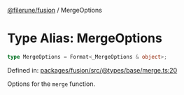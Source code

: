 [@filerune/fusion](../README.md) / MergeOptions

# Type Alias: MergeOptions

```ts
type MergeOptions = Format<_MergeOptions & object>;
```

Defined in: [packages/fusion/src/@types/base/merge.ts:20](https://github.com/filerune/javascript/blob/e35128d5deea4a3f64742db5fcfda1a7f8c2cb71/packages/fusion/src/@types/base/merge.ts#L20)

Options for the `merge` function.
